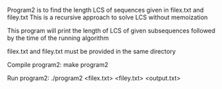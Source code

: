 Program2 is to find the length LCS of sequences given in filex.txt and filey.txt
This is a recursive approach to solve LCS without memoization

This program will print the length of LCS of given subsequences followed by the time of the running algorithm

filex.txt and filey.txt must be provided in the same directory

Compile program2:
make program2

Run program2:
./program2 <filex.txt> <filey.txt> <output.txt>


